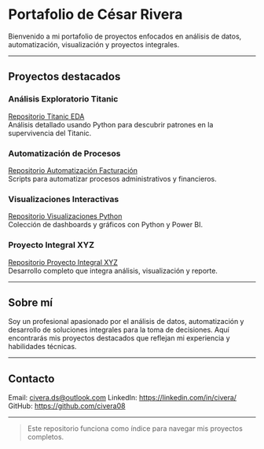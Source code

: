 # Portafolio de César Rivera

Bienvenido a mi portafolio de proyectos enfocados en análisis de datos, automatización, visualización y proyectos integrales.

---

## Proyectos destacados

### Análisis Exploratorio Titanic

[Repositorio Titanic EDA](https://github.com/civera08/titanic-eda)  
Análisis detallado usando Python para descubrir patrones en la supervivencia del Titanic.

### Automatización de Procesos

[Repositorio Automatización Facturación](https://github.com/civera08/automatizacion-facturacion)  
Scripts para automatizar procesos administrativos y financieros.

### Visualizaciones Interactivas

[Repositorio Visualizaciones Python](https://github.com/civera08/visualizaciones-python)  
Colección de dashboards y gráficos con Python y Power BI.

### Proyecto Integral XYZ

[Repositorio Proyecto Integral XYZ](https://github.com/civera08/proyecto-integral-xyz)  
Desarrollo completo que integra análisis, visualización y reporte.

---

## Sobre mí

Soy un profesional apasionado por el análisis de datos, automatización y desarrollo de soluciones integrales para la toma de decisiones. Aquí encontrarás mis proyectos destacados que reflejan mi experiencia y habilidades técnicas.

---

## Contacto

Email: civera.ds@outlook.com
LinkedIn: https://linkedin.com/in/civera/
GitHub: https://github.com/civera08

---

> Este repositorio funciona como índice para navegar mis proyectos completos.
